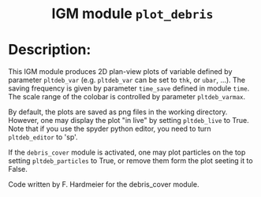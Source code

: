 ### <h1 align="center" id="title">IGM module `plot_debris` </h1>

# Description:

This IGM module produces 2D plan-view plots of variable defined by parameter `pltdeb_var` (e.g. `pltdeb_var` can be set to `thk`, or `ubar`, ...). The saving frequency is given by parameter `time_save` defined in module `time`.  The scale range of the colobar is controlled by parameter `pltdeb_varmax`.

By default, the plots are saved as png files in the working directory. However, one may display the plot "in live" by setting `pltdeb_live` to True. Note that if you use the spyder python editor, you need to turn `pltdeb_editor` to 'sp'.
 
If the `debris_cover` module is activated, one may plot particles on the top setting `pltdeb_particles` to True, or remove them form the plot seeting it to False.

Code written by F. Hardmeier for the debris_cover module.